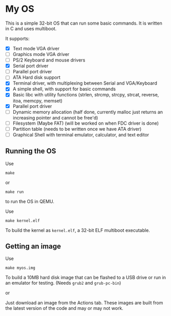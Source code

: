 # My OS
This is a simple 32-bit OS that can run some basic commands. It is written in C and uses multiboot.

It supports:
- [x] Text mode VGA driver
- [ ] Graphics mode VGA driver
- [ ] PS/2 Keyboard and mouse drivers
- [x] Serial port driver
- [ ] Parallel port driver
- [ ] ATA Hard disk support
- [x] Terminal driver, with multiplexing between Serial and VGA/Keyboard
- [x] A simple shell, with support for basic commands
- [x] Basic libc with utility functions (strlen, strcmp, strcpy, strcat, reverse, itoa, memcpy, memset)
- [x] Parallel port driver
- [ ] Dynamic memory allocation (half done, currently malloc just returns an increasing pointer and cannot be free'd)
- [ ] Filesystem (Maybe FAT) (will be worked on when FDC driver is done)
- [ ] Partition table (needs to be written once we have ATA driver)
- [ ] Graphical Shell with terminal emulator, calculator, and text editor

## Running the OS
Use
```
make
```
or
```
make run
```
to run the OS in QEMU.

Use
```
make kernel.elf
```
To build the kernel as `kernel.elf`, a 32-bit ELF multiboot executable.

## Getting an image
Use
```
make myos.img
```
To build a 10MB hard disk image that can be flashed to a USB drive or run in an emulator for testing. (Needs `grub2` and `grub-pc-bin`)

or

Just download an image from the Actions tab. These images are built from the latest version of the code and may or may not work.
